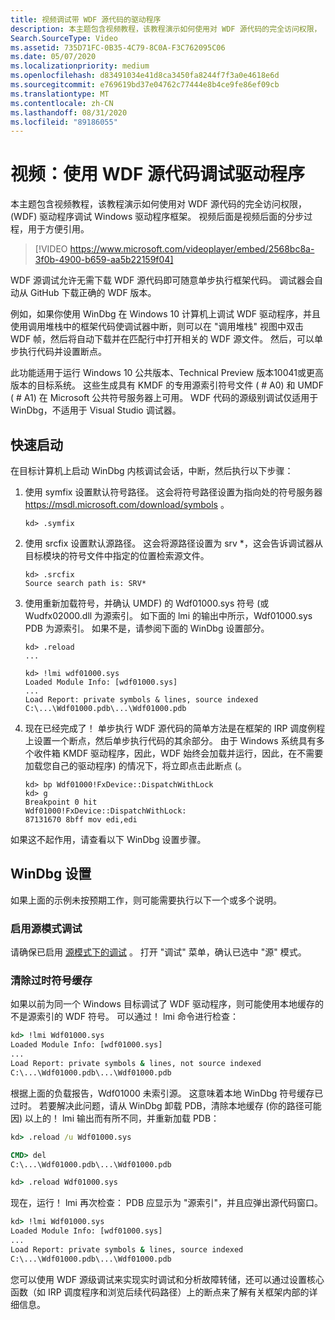 ```yaml
---
title: 视频调试带 WDF 源代码的驱动程序
description: 本主题包含视频教程，该教程演示如何使用对 WDF 源代码的完全访问权限， (WDF) 驱动程序调试 Windows 驱动程序框架。
Search.SourceType: Video
ms.assetid: 735D71FC-0B35-4C79-8C0A-F3C762095C06
ms.date: 05/07/2020
ms.localizationpriority: medium
ms.openlocfilehash: d83491034e41d8ca3450fa8244f7f3a0e4618e6d
ms.sourcegitcommit: e769619bd37e04762c77444e8b4ce9fe86ef09cb
ms.translationtype: MT
ms.contentlocale: zh-CN
ms.lasthandoff: 08/31/2020
ms.locfileid: "89186055"
---
```

# <a name="video-debugging-your-driver-with-wdf-source-code"></a>视频：使用 WDF 源代码调试驱动程序


本主题包含视频教程，该教程演示如何使用对 WDF 源代码的完全访问权限， (WDF) 驱动程序调试 Windows 驱动程序框架。 视频后面是视频后面的分步过程，用于方便引用。


>[!VIDEO https://www.microsoft.com/videoplayer/embed/2568bc8a-3f0b-4900-b659-aa5b22159f04]

WDF 源调试允许无需下载 WDF 源代码即可随意单步执行框架代码。 调试器会自动从 GitHub 下载正确的 WDF 版本。

例如，如果你使用 WinDbg 在 Windows 10 计算机上调试 WDF 驱动程序，并且使用调用堆栈中的框架代码使调试器中断，则可以在 "调用堆栈" 视图中双击 WDF 帧，然后将自动下载并在匹配行中打开相关的 WDF 源文件。 然后，可以单步执行代码并设置断点。

此功能适用于运行 Windows 10 公共版本、Technical Preview 版本10041或更高版本的目标系统。 这些生成具有 KMDF 的专用源索引符号文件 ( # A0) 和 UMDF ( # A1) 在 Microsoft 公共符号服务器上可用。 WDF 代码的源级别调试仅适用于 WinDbg，不适用于 Visual Studio 调试器。

## <a name="quick-start"></a>快速启动

在目标计算机上启动 WinDbg 内核调试会话，中断，然后执行以下步骤：

1. 使用 symfix 设置默认符号路径。 这会将符号路径设置为指向处的符号服务器 https://msdl.microsoft.com/download/symbols 。

    `kd> .symfix`

2. 使用 srcfix 设置默认源路径。 这会将源路径设置为 srv *，这会告诉调试器从目标模块的符号文件中指定的位置检索源文件。

    ```
    kd> .srcfix
    Source search path is: SRV*
    ```

3. 使用重新加载符号，并确认 UMDF) 的 Wdf01000.sys 符号 (或 Wudfx02000.dll 为源索引。 如下面的 lmi 的输出中所示，Wdf01000.sys PDB 为源索引。 如果不是，请参阅下面的 WinDbg 设置部分。

    ```
    kd> .reload
    ...

    kd> !lmi wdf01000.sys
    Loaded Module Info: [wdf01000.sys] 
    ...
    Load Report: private symbols & lines, source indexed 
    C:\...\Wdf01000.pdb\...\Wdf01000.pdb
    ```

4. 现在已经完成了！ 单步执行 WDF 源代码的简单方法是在框架的 IRP 调度例程上设置一个断点，然后单步执行代码的其余部分。 由于 Windows 系统具有多个收件箱 KMDF 驱动程序，因此，WDF 始终会加载并运行，因此，在不需要加载您自己的驱动程序) 的情况下，将立即点击此断点 (。

    ```
    kd> bp Wdf01000!FxDevice::DispatchWithLock
    kd> g
    Breakpoint 0 hit
    Wdf01000!FxDevice::DispatchWithLock:
    87131670 8bff mov edi,edi 
    ```

如果这不起作用，请查看以下 WinDbg 设置步骤。 

## <a name="windbg-setup"></a>WinDbg 设置

如果上面的示例未按预期工作，则可能需要执行以下一个或多个说明。

### <a name="enable-source-mode-debugging"></a>启用源模式调试

请确保已启用 [源模式下的调试](../debugger/debugging-in-source-mode.md) 。 打开 "调试" 菜单，确认已选中 "源" 模式。

### <a name="clear-stale-symbols-cache"></a>清除过时符号缓存

如果以前为同一个 Windows 目标调试了 WDF 驱动程序，则可能使用本地缓存的不是源索引的 WDF 符号。 可以通过！ lmi 命令进行检查：

```cmd
kd> !lmi Wdf01000.sys
Loaded Module Info: [wdf01000.sys]
...
Load Report: private symbols & lines, not source indexed
C:\...\Wdf01000.pdb\...\Wdf01000.pdb
```

根据上面的负载报告，Wdf01000 未索引源。 这意味着本地 WinDbg 符号缓存已过时。 若要解决此问题，请从 WinDbg 卸载 PDB，清除本地缓存 (你的路径可能因) 以上的！ lmi 输出而有所不同，并重新加载 PDB：

```cmd
kd> .reload /u Wdf01000.sys

CMD> del
C:\...\Wdf01000.pdb\...\Wdf01000.pdb

kd> .reload Wdf01000.sys
```

现在，运行！ lmi 再次检查： PDB 应显示为 "源索引"，并且应弹出源代码窗口。

```cmd
kd> !lmi Wdf01000.sys
Loaded Module Info: [wdf01000.sys]
...
Load Report: private symbols & lines, source indexed
C:\...\Wdf01000.pdb\...\Wdf01000.pdb 
```

您可以使用 WDF 源级调试来实现实时调试和分析故障转储，还可以通过设置核心函数（如 IRP 调度程序和浏览后续代码路径）上的断点来了解有关框架内部的详细信息。